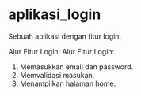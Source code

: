 # aplikasi_login
Sebuah aplikasi dengan fitur login.

Alur Fitur Login:
Alur Fitur Login:
1. Memasukkan email dan password.
2. Memvalidasi masukan.
3. Menampilkan halaman home.
